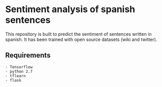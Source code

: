 # Sentiment analysis of spanish sentences
This repository is built to predict the sentiment of sentences written in spanish. It has been trained with open source datasets (wiki and twitter). 

## Requirements
    - Tensorflow
    - python 2.7
    - tflearn
    - flask
